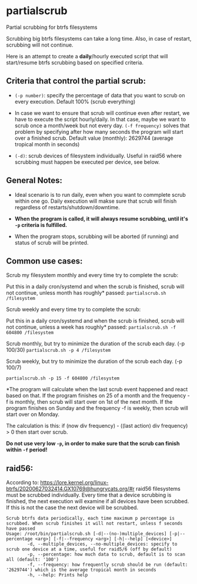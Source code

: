 # partialscrub
Partial scrubbing for btrfs filesystems

Scrubbing big btrfs filesystems can take a long time.
Also, in case of restart, scrubbing will not continue.

Here is an attempt to create a **daily**/hourly executed script that will start/resume btrfs scrubbing based on specified criteria.

## Criteria that control the partial scrub:

* `(-p number)`: specify the percentage of data that you want to scrub on every execution. Default 100% (scrub everything)

* In case we want to ensure that scrub will continue even after restart, we have to execute the script hourly/daily.
In that case, maybe we want to scrub once a month/week but not every day.
`(-f frequency)` solves that problem by specifying after how many seconds the program will start over a finished scrub.
Default value (monthly): 2629744 (average tropical month in seconds)

* `(-d)`: scrub devices of filesystem individually. Useful in raid56 where scrubbing must happen be executed per device, see below.

## General Notes:

* Ideal scenario is to run daily, even when you want to commplete scrub within one go. Daily execution will makse sure that scrub will finish regardless of restarts/shutdown/downtime.

* **When the program is called, it will always resume scrubbing, until it's `-p` criteria is fulfilled.**
* When the program stops, scrubbing will be aborted (if running) and status of scrub will be printed.

## Common use cases:

Scrub my filesystem monthly and every time try to complete the scrub:

Put this in a daily cron/systemd and when the scrub is finished, scrub will not continue, unless month has roughly* passed:
`partialscrub.sh /filesystem`

Scrub weekly and every time try to complete the scrub:

Put this in a daily cron/systemd and when the scrub is finished, scrub will not continue, unless a week has roughly* passed:
`partialscrub.sh -f 604800 /filesystem`

Scrub monthly, but try to minimize the duration of the scrub each day. (-p 100/30)
`partialscrub.sh -p 4 /filesystem`

Scrub weekly, but try to minimize the duration of the scrub each day. (-p 100/7)

`partialscrub.sh -p 15 -f 604800 /filesystem`

*The program will calculate when the last scrub event happened and react based on that.
If the program finishes on 25 of a month and the frequency -f is monthly, then scrub will start over on 1st of the next month.
If the program finishes on Sunday and the frequency -f is weekly, then scrub will start over on Monday.

The calculation is this: if (now div frequency) - ((last action) div frequency) > 0 then start over scrub.

**Do not use very low `-p`, in order to make sure that the scrub can finish within `-f` period!**

## raid56:

According to: https://lore.kernel.org/linux-btrfs/20200627032414.GX10769@hungrycats.org/#r
raid56 filesystems must be scrubbed individually. Every time that a device scrubbing is finished, the next execution will examine if all devices have been scrubbed.
If this is not the case the next device will be scrubbed.


```
Scrub btrfs data periodically, each time maximum p percentage is scrubbed. When scrub finishes it will not restart, unless f seconds have passed
Usage: /root/bin/partialscrub.sh [-d|--(no-)multiple_devices] [-p|--percentage <arg>] [-f|--frequency <arg>] [-h|--help] [<device>]
        -d, --multiple_devices, --no-multiple_devices: specify to scrub one device at a time, useful for raid5/6 (off by default)
        -p, --percentage: how much data to scrub, default is to scan all (default: '100')
        -f, --frequency: how frequently scrub should be run (default: '2629744') which is the average tropical month in seconds
        -h, --help: Prints help

```
